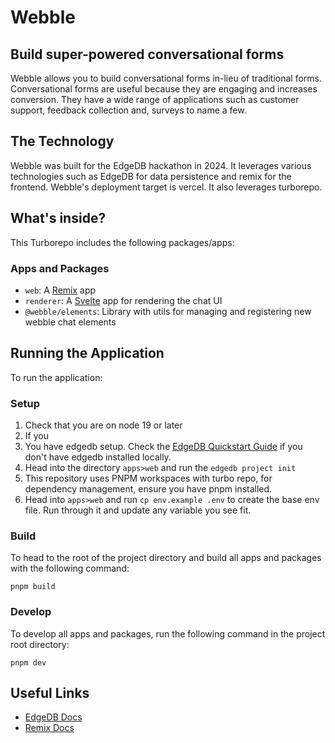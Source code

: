 # Webble

## Build super-powered conversational forms

Webble allows you to build conversational forms in-lieu of traditional forms. Conversational forms are useful because they are engaging and increases conversion. They have a wide range of applications such as customer support, feedback collection and, surveys to name a few.

## The Technology

Webble was built for the EdgeDB hackathon in 2024.
It leverages various technologies such as EdgeDB for data persistence and remix for the frontend. Webble's deployment target is vercel. It also leverages turborepo.

## What's inside?

This Turborepo includes the following packages/apps:

### Apps and Packages

- `web`: A [Remix](https://remix.run/) app
- `renderer`: A [Svelte](https://svelte.dev/) app for rendering the chat UI
- `@webble/elements`: Library with utils for managing and registering new webble chat elements

## Running the Application

To run the application:

### Setup

1. Check that you are on node 19 or later
2. If you
3. You have edgedb setup. Check the [EdgeDB Quickstart Guide](https://docs.edgedb.com/get-started/quickstart) if you don't have edgedb installed locally.
4. Head into the directory `apps>web` and run the `edgedb project init`
5. This repository uses PNPM workspaces with turbo repo, for dependency management,
   ensure you have pnpm installed.
6. Head into `apps>web` and run `cp env.example .env` to create the base env file. Run through it and update any variable you see fit.

### Build

To head to the root of the project directory and build all apps and packages with the following command:

```
pnpm build
```

### Develop

To develop all apps and packages, run the following command in the project root directory:

```
pnpm dev
```

## Useful Links

- [EdgeDB Docs](https://turbo.build/repo/docs/core-concepts/monorepos/running-tasks)
- [Remix Docs](https://turbo.build/repo/docs/core-concepts/caching)
